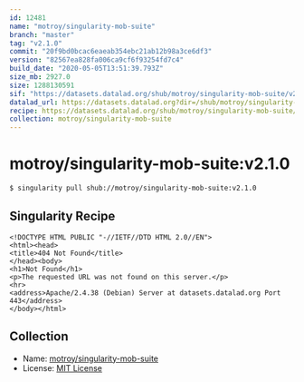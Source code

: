 ```yaml
---
id: 12481
name: "motroy/singularity-mob-suite"
branch: "master"
tag: "v2.1.0"
commit: "20f9bd0bcac6eaeab354ebc21ab12b98a3ce6df3"
version: "82567ea828fa006ca9cf6f93254fd7c4"
build_date: "2020-05-05T13:51:39.793Z"
size_mb: 2927.0
size: 1288130591
sif: "https://datasets.datalad.org/shub/motroy/singularity-mob-suite/v2.1.0/2020-05-05-20f9bd0b-82567ea8/82567ea828fa006ca9cf6f93254fd7c4.sif"
datalad_url: https://datasets.datalad.org?dir=/shub/motroy/singularity-mob-suite/v2.1.0/2020-05-05-20f9bd0b-82567ea8/
recipe: https://datasets.datalad.org/shub/motroy/singularity-mob-suite/v2.1.0/2020-05-05-20f9bd0b-82567ea8/Singularity
collection: motroy/singularity-mob-suite
---
```


# motroy/singularity-mob-suite:v2.1.0

```bash
$ singularity pull shub://motroy/singularity-mob-suite:v2.1.0
```

## Singularity Recipe

```singularity
<!DOCTYPE HTML PUBLIC "-//IETF//DTD HTML 2.0//EN">
<html><head>
<title>404 Not Found</title>
</head><body>
<h1>Not Found</h1>
<p>The requested URL was not found on this server.</p>
<hr>
<address>Apache/2.4.38 (Debian) Server at datasets.datalad.org Port 443</address>
</body></html>
```

## Collection

 - Name: [motroy/singularity-mob-suite](https://github.com/motroy/singularity-mob-suite)
 - License: [MIT License](https://api.github.com/licenses/mit)

